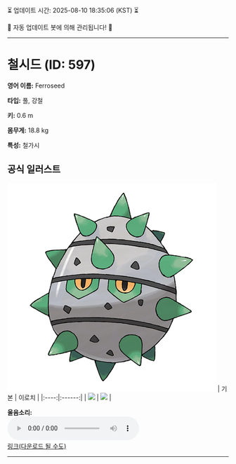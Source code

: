 
⏳ 업데이트 시간: 2025-08-10 18:35:06 (KST) ⏳

🤖 자동 업데이트 봇에 의해 관리됩니다! 🤖

---

# 철시드 (ID: 597)
**영어 이름:** Ferroseed

**타입:** 풀, 강철

**키:** 0.6 m

**몸무게:** 18.8 kg

**특성:** 철가시

## 공식 일러스트
![](https://raw.githubusercontent.com/PokeAPI/sprites/master/sprites/pokemon/other/official-artwork/597.png)
| 기본 | 이로치 |
|:----:|:------:|
| <img src="http://play.pokemonshowdown.com/sprites/ani/ferroseed.gif" width="200"> | <img src="http://play.pokemonshowdown.com/sprites/ani-shiny/ferroseed.gif" width="200"> |

**울음소리:**<br><audio controls src="https://raw.githubusercontent.com/PokeAPI/cries/main/cries/pokemon/latest/597.ogg"></audio><br> [링크(다운로드 될 수도)](https://raw.githubusercontent.com/PokeAPI/cries/main/cries/pokemon/latest/597.ogg)


---
